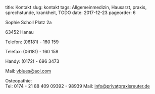 title: Kontakt
slug: kontakt
tags: Allgemeinmedizin, Hausarzt, praxis, sprechstunde, krankheit, TODO
date: 2017-12-23
pageorder: 6 

Sophie Scholl Platz 2a

63452 Hanau

Telefon:	(06181) - 160 159

Telefax:	(06181) - 160 158

Handy:	(0172) - 696 3473

Mail:	vblues@aol.com
 	 
Osteopathie:	
Tel:	0174 - 21 88 409
09392 - 98939
Mail:	info@privatpraxisreuter.de

